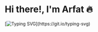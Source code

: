 # Hi there!, I'm Arfat 🔥

[![Typing SVG](https://readme-typing-svg.herokuapp.com?font=Fira+Code&weight=900&pause=1000&color=FFFFFF&background=BEBEBE00&random=false&width=435&lines=and+i+love+to+code.)](https://git.io/typing-svg)

<!-- As a computer science student at FAST Islamabad, I've spent most of my time in front of a computer 💻.

I've been coding for a while now and love to work on tech projects 💻. I have developed my blogs and other personal projects, as well as worked as a web developer for REX MEDIA GROUP 💼. 

One of my favorite projects is a web scrapper written in Python that scrapes and downloads movies from YTS.io 🎥. It's like having my own personal Netflix, but I don't have to share with anyone else! -->

<!-- ## Skills 💪
- Web Development (HTML, CSS, JavaScript) 💻🎨
- Responsive Design 
- Wordpress
- Python
- CPP
- Assembly Language x86

## Projects 🚀
- [YTS-Scrapper](https://github.com/arfatkh/YTSDownloader)
- [Brick-Breaker in Assembly ](https://github.com/arfatkh/BrickBreakerAssembly)


# 💻 Tech Stack:
![C++](https://img.shields.io/badge/c++-%2300599C.svg?style=for-the-badge&logo=c%2B%2B&logoColor=white) ![C](https://img.shields.io/badge/c-%2300599C.svg?style=for-the-badge&logo=c&logoColor=white) ![CSS3](https://img.shields.io/badge/css3-%231572B6.svg?style=for-the-badge&logo=css3&logoColor=white) ![HTML5](https://img.shields.io/badge/html5-%23E34F26.svg?style=for-the-badge&logo=html5&logoColor=white) ![Python](https://img.shields.io/badge/python-3670A0?style=for-the-badge&logo=python&logoColor=ffdd54) ![Go](https://img.shields.io/badge/go-%2300ADD8.svg?style=for-the-badge&logo=go&logoColor=white) ![Apache](https://img.shields.io/badge/apache-%23D42029.svg?style=for-the-badge&logo=apache&logoColor=white) ![MySQL](https://img.shields.io/badge/mysql-%2300f.svg?style=for-the-badge&logo=mysql&logoColor=white) ![LINUX](https://img.shields.io/badge/Linux-FCC624?style=for-the-badge&logo=linux&logoColor=black) ![CMake](https://img.shields.io/badge/CMake-%23008FBA.svg?style=for-the-badge&logo=cmake&logoColor=white) ![Inkscape](https://img.shields.io/badge/Inkscape-e0e0e0?style=for-the-badge&logo=inkscape&logoColor=080A13) ![MongoDB](https://img.shields.io/badge/MongoDB-%234ea94b.svg?style=for-the-badge&logo=mongodb&logoColor=white) ![MicrosoftSQLServer](https://img.shields.io/badge/Microsoft%20SQL%20Sever-CC2927?style=for-the-badge&logo=microsoft%20sql%20server&logoColor=white) ![Nginx](https://img.shields.io/badge/nginx-%23009639.svg?style=for-the-badge&logo=nginx&logoColor=white) ![Cloudflare](https://img.shields.io/badge/Cloudflare-F38020?style=for-the-badge&logo=Cloudflare&logoColor=white) ![C](https://img.shields.io/badge/c-%2300599C.svg?style=for-the-badge&logo=c&logoColor=white) ![C++](https://img.shields.io/badge/c++-%2300599C.svg?style=for-the-badge&logo=c%2B%2B&logoColor=white)

---

### 🔝 Top Contributed Repo
![](https://github-contributor-stats.vercel.app/api?username=arfatkh&limit=5&theme=dark&combine_all_yearly_contributions=true)

## Blogs 📝
- [TechGlex](https://techglex.blogspot.com)



## 🌐 Socials:
[![LinkedIn](https://img.shields.io/badge/LinkedIn-%230077B5.svg?logo=linkedin&logoColor=white)](https://linkedin.com/in/arfatkh) </br>



# 📊 GitHub Stats:
![](https://github-readme-stats.vercel.app/api?username=arfatkh&theme=dark&hide_border=true&include_all_commits=true&count_private=true)
![](https://github-readme-streak-stats.herokuapp.com/?user=arfatkh&theme=dark&hide_border=true)
![](https://github-readme-stats.vercel.app/api/top-langs/?username=arfatkh&theme=dark&hide_border=true&include_all_commits=true&count_private=true&layout=compact)



---
Feel free to reach out to me on [email](mailto:arfat@duck.com). I'm always open to discussing new opportunities and connecting with fellow developers 🤝.

 -->
